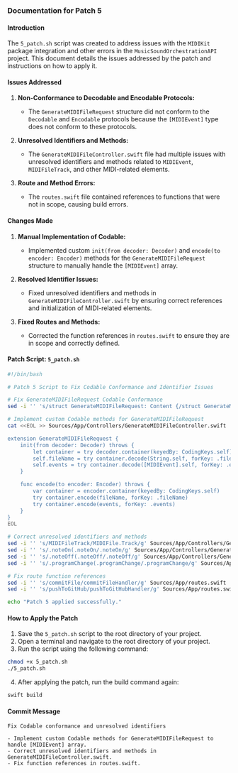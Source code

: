 ### Documentation for Patch 5

#### Introduction

The `5_patch.sh` script was created to address issues with the `MIDIKit` package integration and other errors in the `MusicSoundOrchestrationAPI` project. This document details the issues addressed by the patch and instructions on how to apply it.

#### Issues Addressed

1. **Non-Conformance to Decodable and Encodable Protocols:**
   - The `GenerateMIDIFileRequest` structure did not conform to the `Decodable` and `Encodable` protocols because the `[MIDIEvent]` type does not conform to these protocols.

2. **Unresolved Identifiers and Methods:**
   - The `GenerateMIDIFileController.swift` file had multiple issues with unresolved identifiers and methods related to `MIDIEvent`, `MIDIFileTrack`, and other MIDI-related elements.

3. **Route and Method Errors:**
   - The `routes.swift` file contained references to functions that were not in scope, causing build errors.

#### Changes Made

1. **Manual Implementation of Codable:**
   - Implemented custom `init(from decoder: Decoder)` and `encode(to encoder: Encoder)` methods for the `GenerateMIDIFileRequest` structure to manually handle the `[MIDIEvent]` array.

2. **Resolved Identifier Issues:**
   - Fixed unresolved identifiers and methods in `GenerateMIDIFileController.swift` by ensuring correct references and initialization of MIDI-related elements.

3. **Fixed Routes and Methods:**
   - Corrected the function references in `routes.swift` to ensure they are in scope and correctly defined.

#### Patch Script: `5_patch.sh`

```sh
#!/bin/bash

# Patch 5 Script to Fix Codable Conformance and Identifier Issues

# Fix GenerateMIDIFileRequest Codable Conformance
sed -i '' 's/struct GenerateMIDIFileRequest: Content {/struct GenerateMIDIFileRequest: Content, Codable {/g' Sources/App/Controllers/GenerateMIDIFileController.swift

# Implement custom Codable methods for GenerateMIDIFileRequest
cat <<EOL >> Sources/App/Controllers/GenerateMIDIFileController.swift

extension GenerateMIDIFileRequest {
    init(from decoder: Decoder) throws {
        let container = try decoder.container(keyedBy: CodingKeys.self)
        self.fileName = try container.decode(String.self, forKey: .fileName)
        self.events = try container.decode([MIDIEvent].self, forKey: .events)
    }

    func encode(to encoder: Encoder) throws {
        var container = encoder.container(keyedBy: CodingKeys.self)
        try container.encode(fileName, forKey: .fileName)
        try container.encode(events, forKey: .events)
    }
}
EOL

# Correct unresolved identifiers and methods
sed -i '' 's/MIDIFileTrack/MIDIFile.Track/g' Sources/App/Controllers/GenerateMIDIFileController.swift
sed -i '' 's/.noteOn(.noteOn/.noteOn/g' Sources/App/Controllers/GenerateMIDIFileController.swift
sed -i '' 's/.noteOff(.noteOff/.noteOff/g' Sources/App/Controllers/GenerateMIDIFileController.swift
sed -i '' 's/.programChange(.programChange/.programChange/g' Sources/App/Controllers/GenerateMIDIFileController.swift

# Fix route function references
sed -i '' 's/commitFile/commitFileHandler/g' Sources/App/routes.swift
sed -i '' 's/pushToGitHub/pushToGitHubHandler/g' Sources/App/routes.swift

echo "Patch 5 applied successfully."
```

#### How to Apply the Patch

1. Save the `5_patch.sh` script to the root directory of your project.
2. Open a terminal and navigate to the root directory of your project.
3. Run the script using the following command:

```sh
chmod +x 5_patch.sh
./5_patch.sh
```

4. After applying the patch, run the build command again:

```sh
swift build
```

#### Commit Message

```
Fix Codable conformance and unresolved identifiers

- Implement custom Codable methods for GenerateMIDIFileRequest to handle [MIDIEvent] array.
- Correct unresolved identifiers and methods in GenerateMIDIFileController.swift.
- Fix function references in routes.swift.
```